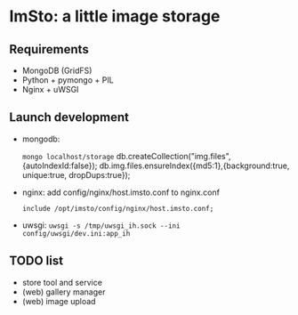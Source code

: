 ImSto: a little image storage
=======================================

Requirements
-----------

 * MongoDB (GridFS)
 * Python + pymongo + PIL
 * Nginx + uWSGI


Launch development
------------------

* mongodb: 

   `mongo localhost/storage`
      db.createCollection("img.files",{autoIndexId:false});
      db.img.files.ensureIndex({md5:1},{background:true, unique:true, dropDups:true});

* nginx: add config/nginx/host.imsto.conf to nginx.conf

   `include /opt/imsto/config/nginx/host.imsto.conf;`

* uwsgi: `uwsgi -s /tmp/uwsgi_ih.sock --ini config/uwsgi/dev.ini:app_ih`


TODO list
---------

- store tool and service
- (web) gallery manager
- (web) image upload

